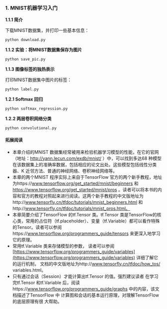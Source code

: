 ### 1. MNIST机器学习入门

**1.1.1 简介**

下载MNIST数据集，并打印一些基本信息：
```
python download.py
```

**1.1.2 实验：将MNIST数据集保存为图片**

```
python save_pic.py
```

**1.1.3 图像标签的独热表示**

打印MNIST数据集中图片的标签：
```
python label.py
```

**1.2.1 Softmax 回归**

```
python softmax_regression.py
```

**1.2.2 两层卷积网络分类**
```
python convolutional.py
```


#### 拓展阅读

- 本章介绍的MNIST 数据集经常被用来检验机器学习模型的性能，在它的官网（地址：http://yann.lecun.com/exdb/mnist/ ）中，可以找到多达68 种模型在该数据集上的准确率数据，包括相应的论文出处。这些模型包括线性分类器、K 近邻方法、普通的神经网络、卷积神经网络等。
- 本章的两个MNIST 程序实际上来自于TensorFlow 官方的两个新手教程，地址为https://www.tensorflow.org/get_started/mnist/beginners 和 https://www.tensorflow.org/get_started/mnist/pros 。读者可以将本书的内容和官方的教程对照起来进行阅读。这两个新手教程的中文版地址为http://www.tensorfly.cn/tfdoc/tutorials/mnist_beginners.html 和http://www.tensorfly.cn/tfdoc/tutorials/mnist_pros.html。
- 本章简要介绍了TensorFlow 的tf.Tensor 类。tf.Tensor 类是TensorFlow的核心类，常用的占位符（tf.placeholder）、变量（tf.Variable）都可以看作特殊的Tensor。读者可以参阅https://www.tensorflow.org/programmers_guide/tensors 来更深入地学习它的原理。
- 常用tf.Variable 类来存储模型的参数， 读者可以参阅[https://www.tensorflow.org/programmers_guide/variables](https://www.tensorflow.org/programmers_guide/variables) 详细了解它的运行机制， 文档的中文版地址为http://www.tensorfly.cn/tfdoc/how_tos/ variables.html。
- 只有通过会话（Session）才能计算出tf.Tensor 的值。强烈建议读者 在学习完tf.Tensor 和tf.Variable 后，阅读https://www.tensorflow.org/programmers_guide/graphs 中的内容，该文档描述了TensorFlow 中 计算图和会话的基本运行原理，对理解TensorFlow 的底层原理有很 大帮助。
